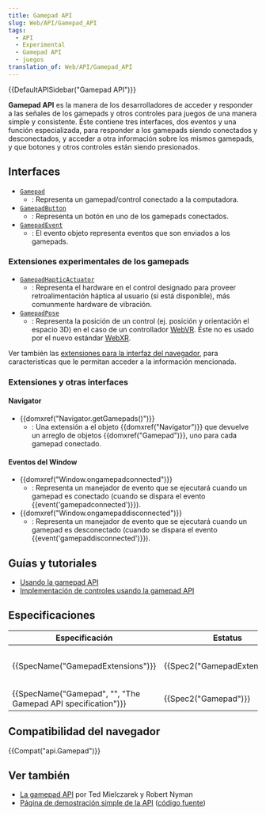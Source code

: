 ```yaml
---
title: Gamepad API
slug: Web/API/Gamepad_API
tags:
  - API
  - Experimental
  - Gamepad API
  - juegos
translation_of: Web/API/Gamepad_API
---
```

{{DefaultAPISidebar("Gamepad API")}}

**Gamepad API** es la manera de los desarrolladores de acceder y responder a las señales de los gamepads y otros controles para juegos de una manera simple y consistente. Éste contiene tres interfaces, dos eventos y una función especializada, para responder a los gamepads siendo conectados y desconectados, y acceder a otra información sobre los mismos gamepads, y que botones y otros controles están siendo presionados.

## Interfaces

- [`Gamepad`](/es/docs/Web/API/Gamepad)
  - : Representa un gamepad/control conectado a la computadora.
- [`GamepadButton`](/es/docs/Web/API/GamepadButton)
  - : Representa un botón en uno de los gamepads conectados.
- [`GamepadEvent`](/es/docs/Web/API/GamepadEvent)
  - : El evento objeto representa eventos que son enviados a los gamepads.

### Extensiones experimentales de los gamepads

- [`GamepadHapticActuator`](/es/docs/Web/API/GamepadHapticActuator)
  - : Representa el hardware en el control designado para proveer retroalimentación háptica al usuario (si está disponible), más comunmente hardware de vibración.
- [`GamepadPose`](/es/docs/Web/API/GamepadPose)
  - : Representa la posición de un control (ej. posición y orientación el espacio 3D) en el caso de un controllador [WebVR](/es/docs/Web/API/WebVR_API). Éste no es usado por el nuevo estándar [WebXR](/es/docs/Web/API/WebXR_Device_API).

Ver también las [extensiones para la interfaz del navegador](/es/docs/Web/API/Gamepad#Experimental_extensions_to_Gamepad), para caracteristicas que le permitan acceder a la información mencionada.

### Extensiones y otras interfaces

#### Navigator

- {{domxref("Navigator.getGamepads()")}}
  - : Una extensión a el objeto {{domxref("Navigator")}} que devuelve un arreglo de objetos {{domxref("Gamepad")}}, uno para cada gamepad conectado.

#### Eventos del Window

- {{domxref("Window.ongamepadconnected")}}
  - : Representa un manejador de evento que se ejecutará cuando un gamepad es conectado (cuando se dispara el evento {{event('gamepadconnected')}}).
- {{domxref("Window.ongamepaddisconnected")}}
  - : Representa un manejador de evento que se ejecutará cuando un gamepad es desconectado (cuando se dispara el evento {{event('gamepaddisconnected')}}).

## Guías y tutoriales

- [Usando la gamepad API](/es/docs/Web/API/Gamepad_API/Using_the_Gamepad_API)
- [Implementación de controles usando la gamepad API](/es/docs/Games/Techniques/Controls_Gamepad_API)

## Especificaciones

| Especificación                                                                   | Estatus                                  | Comentario                                                                       |
| -------------------------------------------------------------------------------- | ---------------------------------------- | -------------------------------------------------------------------------------- |
| {{SpecName("GamepadExtensions")}}                                     | {{Spec2("GamepadExtensions")}} | Defines the [Experimental Gamepad extensions](#experimental_gamepad_extensions). |
| {{SpecName("Gamepad", "", "The Gamepad API specification")}} | {{Spec2("Gamepad")}}             | Initial definition                                                               |

## Compatibilidad del navegador

{{Compat("api.Gamepad")}}

## Ver también

- [La gamepad API](https://hacks.mozilla.org/2013/12/the-gamepad-api/) por Ted Mielczarek y Robert Nyman
- [Página de demostración simple de la API](http://luser.github.io/gamepadtest/) ([código fuente](https://github.com/luser/gamepadtest))

